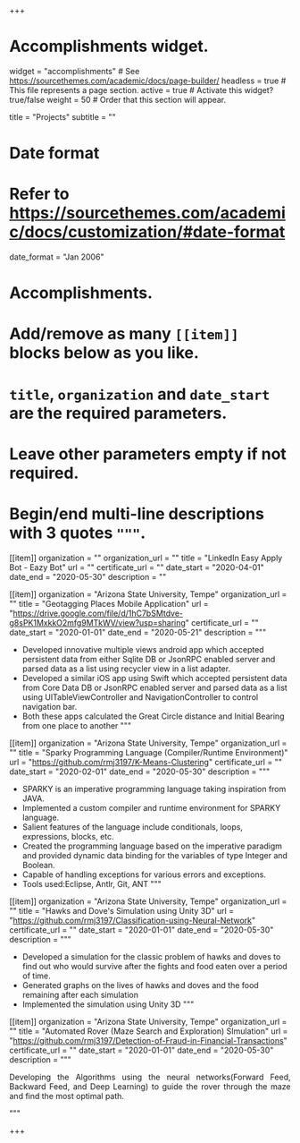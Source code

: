 +++
# Accomplishments widget.
widget = "accomplishments"  # See https://sourcethemes.com/academic/docs/page-builder/
headless = true  # This file represents a page section.
active = true  # Activate this widget? true/false
weight = 50  # Order that this section will appear.

title = "Projects"
subtitle = ""

# Date format
#   Refer to https://sourcethemes.com/academic/docs/customization/#date-format
date_format = "Jan 2006"

# Accomplishments.
#   Add/remove as many `[[item]]` blocks below as you like.
#   `title`, `organization` and `date_start` are the required parameters.
#   Leave other parameters empty if not required.
#   Begin/end multi-line descriptions with 3 quotes `"""`.


[[item]]
  organization = ""
  organization_url = ""
  title = "LinkedIn Easy Apply Bot - Eazy Bot"
  url = ""
  certificate_url = ""
  date_start = "2020-04-01"
  date_end = "2020-05-30"
  description = ""
  
[[item]]
  organization = "Arizona State University, Tempe"
  organization_url = ""
  title = "Geotagging Places Mobile Application"
  url = "https://drive.google.com/file/d/1hC7bSMtdve-g8sPK1MxkkO2mfg9MTkWV/view?usp=sharing"
  certificate_url = ""
  date_start = "2020-01-01"
  date_end = "2020-05-21"
  description = """
  - Developed innovative multiple views android app which accepted persistent data from either Sqlite DB or JsonRPC enabled server and parsed data as a list using recycler view in a list adapter.
  - Developed a similar iOS app using Swift which accepted persistent data from Core Data DB or JsonRPC enabled server and parsed data as a list using UITableViewController and NavigationController to control navigation bar.
  - Both these apps calculated the Great Circle distance and Initial Bearing from one place to another
  """

[[item]]
  organization = "Arizona State University, Tempe"
  organization_url = ""
  title = "Sparky Programming Language (Compiler/Runtime Environment)"
  url = "https://github.com/rmj3197/K-Means-Clustering"
  certificate_url = ""
  date_start = "2020-02-01"
  date_end = "2020-05-30"
  description = """
- SPARKY is an imperative programming language taking inspiration from JAVA.
- Implemented a custom compiler and runtime environment for SPARKY language.
- Salient features of the language include conditionals, loops, expressions, blocks, etc.
- Created the programming language based on the imperative paradigm and provided dynamic data binding for the variables of type Integer and Boolean.
- Capable of handling exceptions for various errors and exceptions.
- Tools used:Eclipse, Antlr, Git, ANT
  """

[[item]]
  organization = "Arizona State University, Tempe"
  organization_url = ""
  title = "Hawks and Dove's Simulation using Unity 3D"
  url = "https://github.com/rmj3197/Classification-using-Neural-Network"
  certificate_url = ""
  date_start = "2020-01-01"
  date_end = "2020-05-30"
  description = """
- Developed a simulation for the classic problem of hawks and doves to find out who would survive after the fights and food eaten over a period of time.
- Generated graphs on the lives of hawks and doves and the food remaining after each simulation
- Implemented the simulation using Unity 3D
  """

[[item]]
  organization = "Arizona State University, Tempe"
  organization_url = ""
  title = "Automated Rover (Maze Search and Exploration) SImulation"
  url = "https://github.com/rmj3197/Detection-of-Fraud-in-Financial-Transactions"
  certificate_url = ""
  date_start = "2020-01-01"
  date_end = "2020-05-30"
  description = """<p style='text-align: justify;'> Developing the Algorithms using the neural networks(Forward Feed, Backward Feed, and Deep Learning) to guide the rover through the maze and find the most optimal path.</p> """
  
+++
